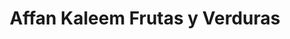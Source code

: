 ---
title: "Affan Kaleem Frutas y Verduras"
url: /valencia/affan-kaleem-frutas-y-verduras/
shop: frutería
---